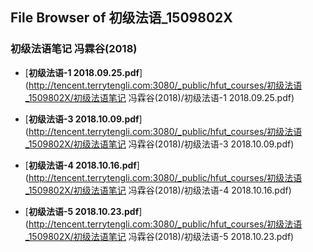## File Browser of 初级法语_1509802X

### 初级法语笔记 冯霖谷(2018)

- [**初级法语-1 2018.09.25.pdf**](http://tencent.terrytengli.com:3080/_public/hfut_courses/初级法语_1509802X/初级法语笔记 冯霖谷(2018)/初级法语-1 2018.09.25.pdf)

- [**初级法语-3 2018.10.09.pdf**](http://tencent.terrytengli.com:3080/_public/hfut_courses/初级法语_1509802X/初级法语笔记 冯霖谷(2018)/初级法语-3 2018.10.09.pdf)

- [**初级法语-4 2018.10.16.pdf**](http://tencent.terrytengli.com:3080/_public/hfut_courses/初级法语_1509802X/初级法语笔记 冯霖谷(2018)/初级法语-4 2018.10.16.pdf)

- [**初级法语-5 2018.10.23.pdf**](http://tencent.terrytengli.com:3080/_public/hfut_courses/初级法语_1509802X/初级法语笔记 冯霖谷(2018)/初级法语-5 2018.10.23.pdf)
